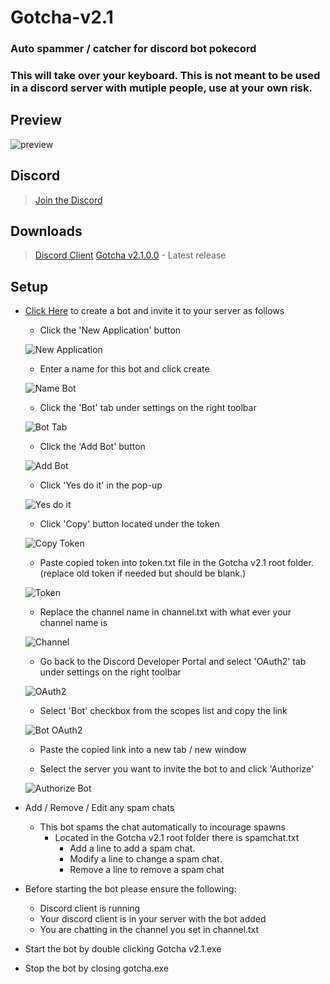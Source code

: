 # Gotcha-v2.1
### Auto spammer / catcher for discord bot pokecord
### This will take over your keyboard. This is not meant to be used in a discord server with mutiple people, use at your own risk.

## Preview
![preview](https://imgur.com/GbgBXgJ.png)

## Discord
> [Join the Discord](https://discord.gg/6ByeEMy)

## Downloads
> [Discord Client](https://discordapp.com/)
> [Gotcha v2.1.0.0](https://github.com/OniSensei/Gotcha-v2.1/releases/tag/2.1.0.0) - Latest release


## Setup

- [Click Here](https://discordapp.com/developers/applications/) to create a bot and invite it to your server as follows
   - Click the 'New Application' button
         
   ![New Application](https://i.imgur.com/2OQwdyk.png)
         
   - Enter a name for this bot and click create
         
   ![Name Bot](https://imgur.com/wdj544W.png)
         
   - Click the 'Bot' tab under settings on the right toolbar
         
   ![Bot Tab](https://imgur.com/1UCYlma.png)
         
   - Click the 'Add Bot' button
         
   ![Add Bot](https://imgur.com/8AlIHjo.png)
         
   - Click 'Yes do it' in the pop-up
       
   ![Yes do it](https://imgur.com/HWg5AZ8.png)
        
   - Click 'Copy' button located under the token
         
   ![Copy Token](https://imgur.com/ImHZxNG.png)
         
   - Paste copied token into token.txt file in the Gotcha v2.1 root folder. (replace old token if needed but should be blank.)
         
   ![Token](https://imgur.com/hapTmZ9.png)
   
   - Replace the channel name in channel.txt with what ever your channel name is
   
   ![Channel](https://imgur.com/ynRJY7S.png)
         
   - Go back to the Discord Developer Portal and select 'OAuth2' tab under settings on the right toolbar
         
   ![OAuth2](https://imgur.com/z24sHdA.png)
        
   - Select 'Bot' checkbox from the scopes list and copy the link
         
   ![Bot OAuth2](https://imgur.com/yhEg5iw.png)
         
   - Paste the copied link into a new tab / new window
                                
   - Select the server you want to invite the bot to and click 'Authorize'
     
   ![Authorize Bot](https://imgur.com/rFa3MHP.png)
   
- Add / Remove / Edit any spam chats
  - This bot spams the chat automatically to incourage spawns
    - Located in the Gotcha v2.1 root folder there is spamchat.txt
      - Add a line to add a spam chat.
      - Modify a line to change a spam chat.
      - Remove a line to remove a spam chat
      
- Before starting the bot please ensure the following:
   - Discord client is running
   - Your discord client is in your server with the bot added
   - You are chatting in the channel you set in channel.txt

- Start the bot by double clicking Gotcha v2.1.exe

- Stop the bot by closing gotcha.exe

